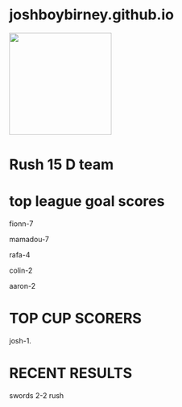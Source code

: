 # joshboybirney.github.io                     

<img src="https://pbs.twimg.com/profile_images/3722346960/f4da4007e2a7b5fcf7e69d55e1f6b129_400x400.jpeg" width="203">
   

<h1>Rush 15 D team </h1>



<h1>top league goal scores </h1>
<p> fionn-7</p>
<p>  mamadou-7</p>
<p>  rafa-4</p>
<p>  colin-2</p>
<p>  aaron-2</p>




  <h1> TOP CUP SCORERS </h1>
  <p> josh-1. </p>
  
  
  
 <h1> RECENT RESULTS </h1>
 
 <p> swords 2-2 rush </p>
  
 






                                             


